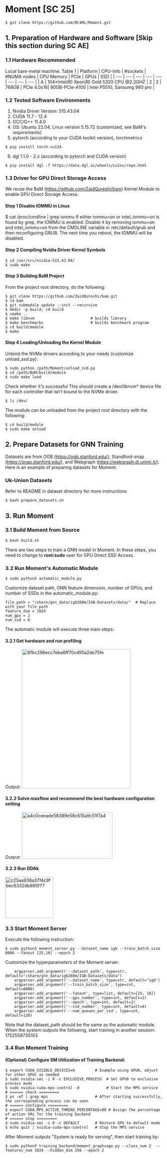 # Moment [SC 25]
```
$ git clone https://github.com/RC4ML/Moment.git
```

## 1. Preparation of Hardware and Software [Skip this section during SC AE]
### 1.1 Hardware Recommended
Local bare-metal machine.
Table 1
| Platform | CPU-Info | #sockets | #NUMA nodes | CPU Memory | PCIe | GPUs | SSD |
| --- | --- | --- | --- | --- | --- | --- | --- |
| A | 104*Intel(R) Xeon(R) Gold 5320 CPU @2.2GHZ | 2 | 2 | 768GB | PCIe 4.0x16| 80GB-PCIe-A100 | Intel P5510, Sansumg 980 pro |
### 1.2 Tested Software Environments
1. Nvidia Driver Version: 515.43.04
2. CUDA 11.7 - 12.4
3. GCC/G++ 11.4.0
4. OS: Ubuntu 22.04, Linux version 5.15.72 (customized, see BaM's requirements)
5. pytorch (according to your CUDA toolkit version), torchmetrics
```
$ pip install torch-cu124
```
6. dgl 1.1.0 - 2.x (according to pytorch and CUDA version)
```
$ pip install dgl -f https://data.dgl.ai/wheels/cu1xx/repo.html
```
### 1.3 Driver for GPU Direct Storage Access
We reuse the BaM (https://github.com/ZaidQureshi/bam) Kernel Module to enable GPU Direct Storage Access.
#### Step 1 Disable IOMMU in Linux
$ cat /proc/cmdline | grep iommu
If either iommu=on or intel_iommu=on is found by grep, the IOMMU is enabled.
Disable it by removing iommu=on and intel_iommu=on from the CMDLINE variable in /etc/default/grub and then reconfiguring GRUB. The next time you reboot, the IOMMU will be disabled.
#### Step 2 Compiling Nvidia Driver Kernel Symbols
```
$ cd /usr/src/nvidia-515.43.04/
$ sudo make
```
#### Step 3 Building BaM Project
From the project root directory, do the following:
```
$ git clone https://github.com/ZaidQureshi/bam.git
$ cd bam
$ git submodule update --init --recursive
$ mkdir -p build; cd build
$ cmake ..
$ make libnvm                         # builds library
$ make benchmarks                     # builds benchmark program
$ cd build/module
$ make
```
#### Step 4 Loading/Unloading the Kernel Module
Unbind the NVMe drivers according to your needs (customize unload_ssd.py):
```
$ sudo python /path/Moment/unload_ssd.py 
$ cd /path/BaM/build/module
$ sudo make load
```
Check whether it's successful
This should create a /dev/libnvm* device file for each controller that isn't bound to the NVMe driver.
```
$ ls /dev/
```
The module can be unloaded from the project root directory with the following:
```
$ cd build/module
$ sudo make unload
```
## 2. Prepare Datasets for GNN Training
Datasets are from OGB (https://ogb.stanford.edu/), Standford-snap (https://snap.stanford.edu/), and Webgraph (https://webgraph.di.unimi.it/).
Here is an example of preparing datasets for Moment.

### Uk-Union Datasets
Refer to README in dataset directory for more instructions
```
$ bash prepare_datasets.sh
```
## 3. Run Moment
### 3.1 Build Moment from Source
```
$ bash build.sh
```
There are two steps to train a GNN model in Moment. In these steps, you need to change to **root**/**sudo** user for GPU Direct SSD Access.
### 3.2 Run Moment's Automatic Module
```
$ sudo python3 automatic_module.py
```
Customize dataset path, GNN feature dimension, number of GPUs, and number of SSDs in the automatic_module.py:
```
file_path = "/share/gnn_data/igb260m/IGB-Datasets/data/"  # Replace with your file path
feature_dim = 1024
num_gpu = 2
num_ssd = 6
```
The automatic module will execute three main steps:
#### 3.2.1 Get hardware and run profiling
Output:
<img width="347" height="444" alt="6fbc296ecc7eba6ff70cd95a2de75fe" src="https://github.com/user-attachments/assets/ba034c66-6503-4450-aafb-dd90ae14ebff" />

#### 3.2.2 Solve maxflow and recommend the best hardware configuration setting
Output:
<img width="289" height="148" alt="a4c0ceeade58389e58c615a9c51f7a4" src="https://github.com/user-attachments/assets/1797729f-9270-4ff4-a43b-5bbef381c251" />

#### 3.2.3 Run DDAk
<img width="153" height="131" alt="c25aa938a37f4c9fbec6332db895f77" src="https://github.com/user-attachments/assets/ff048152-59cf-462f-b061-27e2d4204550" />


### 3.3 Start Moment Server
Execute the following instruction:
```
$ sudo python3 moment_server.py --dataset_name igb --train_batch_size 8000 --fanout [25,10] --epoch 2 
```
Customize the hyperparameters of the Moment server:
```
    argparser.add_argument('--dataset_path', type=str, default="/share/gnn_data/igb260m/IGB-Datasets/data")
    argparser.add_argument('--dataset_name', type=str, default="igb")
    argparser.add_argument('--train_batch_size', type=int, default=8000)
    argparser.add_argument('--fanout', type=list, default=[25, 10])
    argparser.add_argument('--gpu_number', type=int, default=2)
    argparser.add_argument('--epoch', type=int, default=2)
    argparser.add_argument('--ssd_number', type=int, default=6)
    argparser.add_argument('--num_queues_per_ssd', type=int, default=128)
```
Note that the dataset_path should be the same as the automatic module.
When the system outputs the following, start training in another session:
<img width="158" height="15" alt="1752558735103" src="https://github.com/user-attachments/assets/bd002711-360b-4af8-9608-aa11cbb3f332" />



### 3.4 Run Moment Training
#### (Optional) Configure SM Utilization of Training Backend:
```
$ export CUDA_VISIBLE_DEVICES=0         # Example using GPU0, adjust for other GPUs as needed
$ sudo nvidia-smi -i 0 -c EXCLUSIVE_PROCESS  # Set GPU0 to exclusive process mode
$ sudo nvidia-cuda-mps-control -d            # Start the MPS service
# ====== check =========
$ ps -ef | grep mps                     # After starting successfully, the corresponding process can be seen
# ====== configure =========
$ export CUDA_MPS_ACTIVE_THREAD_PERCENTAGE=80 # Assign the percentage of action SMs for the training backend
# ====== stop =========
$ sudo nvidia-smi -i 0 -c DEFAULT       # Restore GPU to default mode
$ echo quit | nvidia-cuda-mps-control   # Stop the MPS service
```
After Moment outputs "System is ready for serving", then start training by: 
```
$ sudo python3 training_backend/moment_graphsage.py --class_num 2  --features_num 1024 --hidden_dim 256 --epoch 2
```


